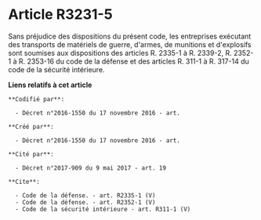 # Article R3231-5

Sans préjudice des dispositions du présent code, les entreprises exécutant des transports de matériels de guerre, d'armes, de
munitions et d'explosifs sont soumises aux dispositions des articles R. 2335-1 à R. 2339-2, R. 2352-1 à R. 2353-16 du code de
la défense et des articles R. 311-1 à R. 317-14 du code de la sécurité intérieure.

**Liens relatifs à cet article**

	**Codifié par**:

	  - Décret n°2016-1550 du 17 novembre 2016 - art.

	**Créé par**:

	  - Décret n°2016-1550 du 17 novembre 2016 - art.

	**Cité par**:

	  - Décret n°2017-909 du 9 mai 2017 - art. 19

	**Cite**:

	  - Code de la défense. - art. R2335-1 (V)
	  - Code de la défense. - art. R2352-1 (V)
	  - Code de la sécurité intérieure - art. R311-1 (V)
